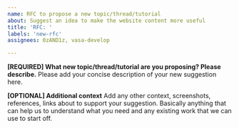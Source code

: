 ```yaml
---
name: RFC to propose a new topic/thread/tutorial
about: Suggest an idea to make the website content more useful
title: 'RFC: '
labels: 'new-rfc'
assignees: 0zAND1z, vasa-develop

---
```


**[REQUIRED] What new topic/thread/tutorial are you proposing? Please describe.**
Please add your concise description of your new suggestion here.

**[OPTIONAL] Additional context**
Add any other context, screenshots, references, links about to support your suggestion. Basically anything that can help us to understand what you need and any existing work that we can use to start off.
